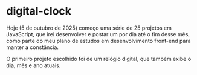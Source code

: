 # digital-clock
Hoje (5 de outubro de 2025) começo uma série de 25 projetos em JavaScript, que irei desenvolver e postar um por dia até o fim desse mês, como parte do meu plano de estudos em desenvolvimento front-end para manter a constância. 

O primeiro projeto escolhido foi de um relógio digital, que também exibe o dia, mês e ano atuais.

